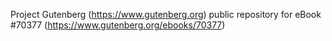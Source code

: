 Project Gutenberg (https://www.gutenberg.org) public repository for
eBook #70377 (https://www.gutenberg.org/ebooks/70377)
